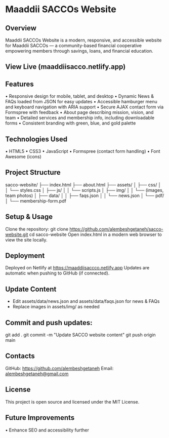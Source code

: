 # Maaddii SACCOs Website
## Overview
Maaddii SACCOs Website is a modern, responsive, and accessible website for Maaddii SACCOs — a community-based financial cooperative empowering members through savings, loans, and financial education.

## View Live  (maaddiisacco.netlify.app)
## Features
• Responsive design for mobile, tablet, and desktop
• Dynamic News & FAQs loaded from JSON for easy updates
• Accessible hamburger menu and keyboard navigation with ARIA support
• Secure AJAX contact form via Formspree with feedback
• About page describing mission, vision, and team
• Detailed services and membership info, including downloadable forms
• Consistent branding with green, blue, and gold palette
## Technologies Used
• HTML5
• CSS3
• JavaScript
• Formspree (contact form handling)
• Font Awesome (icons)
## Project Structure
sacco-website/
├── index.html
├── about.html
├── assets/
│   ├── css/
│   │   └── styles.css
│   ├── js/
│   │   └── scripts.js
│   ├── img/
│   │   └── (images, team photos)
│   ├── data/
│   │   ├── faqs.json
│   │   └── news.json
│   └── pdf/
│       └── membership-form.pdf

## Setup & Usage
Clone the repository:
git clone https://github.com/alembeshgetaneh/sacco-website.git
cd sacco-website
Open index.html in a modern web browser to view the site locally.
## Deployment
Deployed on Netlify at https://maaddiisaccco.netlify.app
Updates are automatic when pushing to GitHub (if connected).
## Update Content
- Edit assets/data/news.json and assets/data/faqs.json for news & FAQs
- Replace images in assets/img/ as needed
## Commit and push updates:
git add .
git commit -m "Update SACCO website content"
git push origin main
## Contacts
GitHub: https://github.com/alembeshgetaneh
Email: alembeshgetaneh@gmail.com
## License
This project is open source and licensed under the MIT License.
## Future Improvements
• Enhance SEO and accessibility further
